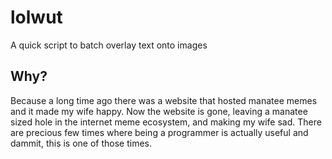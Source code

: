 # lolwut
A quick script to batch overlay text onto images

## Why?
Because a long time ago there was a website that hosted manatee memes and it made my wife happy. Now the website is gone, leaving a manatee sized hole in the internet meme ecosystem, and making my wife sad. There are precious few times where being a programmer is actually useful and dammit, this is one of those times. 

